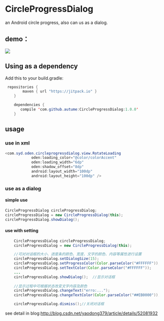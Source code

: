 # CircleProgressDialog
an Android circle progress, also can us as a dialog.
## demo：
![](http://i.imgur.com/faMCeJD.gif)

## Using as a dependency

Add this to your build.gradle:
```java
 repositories {
        maven { url "https://jitpack.io" }
    }

    dependencies {
       compile 'com.github.autume:CircleProgressDialog:1.0.0'
    }
```
## usage
### use in xml
```java
<com.syd.oden.circleprogressdialog.view.RotateLoading
            oden:loading_color="@color/colorAccent"
            oden:loading_width="6dp"
            oden:shadow_offset="8dp"
            android:layout_width="100dp"
            android:layout_height="100dp" />
```

### use as a dialog
#### simple use
```java
CircleProgressDialog circleProgressDialog;
circleProgressDialog = new CircleProgressDialog(this);
circleProgressDialog.showDialog(); 
```
#### use with setting
```java
    CircleProgressDialog circleProgressDialog;
    circleProgressDialog = new CircleProgressDialog(this);

    //可对对话框的大小、进度条的颜色、宽度、文字的颜色、内容等属性进行设置
    circleProgressDialog.setDialogSize(15);
    circleProgressDialog.setProgressColor(Color.parseColor("#FFFFFF"));
    circleProgressDialog.setTextColor(Color.parseColor("#FFFFFF"));
    ...
    circleProgressDialog.showDialog();  //显示对话框
    
    //显示过程中可根据状态改变文字内容及颜色
    circleProgressDialog.changeText("erro:...");
    circleProgressDialog.changeTextColor(Color.parseColor("##EB0000"));

    circleProgressDialog.dismiss();//关闭对话框
```
   
   see detail in blog:http://blog.csdn.net/yaodong379/article/details/52081932
   
